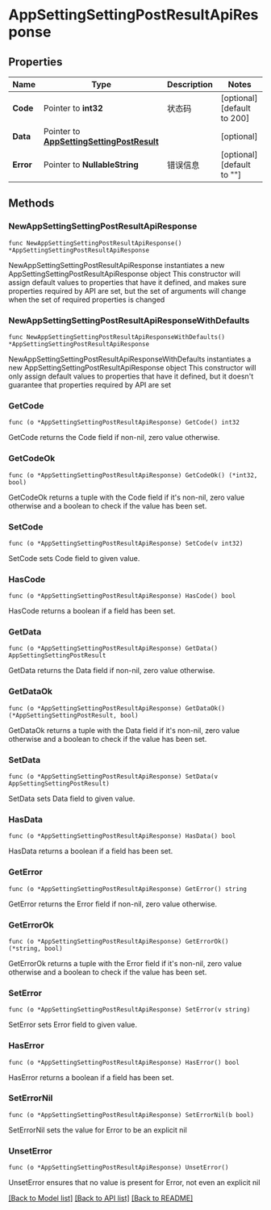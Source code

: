 # AppSettingSettingPostResultApiResponse

## Properties

Name | Type | Description | Notes
------------ | ------------- | ------------- | -------------
**Code** | Pointer to **int32** | 状态码 | [optional] [default to 200]
**Data** | Pointer to [**AppSettingSettingPostResult**](AppSettingSettingPostResult.md) |  | [optional] 
**Error** | Pointer to **NullableString** | 错误信息 | [optional] [default to ""]

## Methods

### NewAppSettingSettingPostResultApiResponse

`func NewAppSettingSettingPostResultApiResponse() *AppSettingSettingPostResultApiResponse`

NewAppSettingSettingPostResultApiResponse instantiates a new AppSettingSettingPostResultApiResponse object
This constructor will assign default values to properties that have it defined,
and makes sure properties required by API are set, but the set of arguments
will change when the set of required properties is changed

### NewAppSettingSettingPostResultApiResponseWithDefaults

`func NewAppSettingSettingPostResultApiResponseWithDefaults() *AppSettingSettingPostResultApiResponse`

NewAppSettingSettingPostResultApiResponseWithDefaults instantiates a new AppSettingSettingPostResultApiResponse object
This constructor will only assign default values to properties that have it defined,
but it doesn't guarantee that properties required by API are set

### GetCode

`func (o *AppSettingSettingPostResultApiResponse) GetCode() int32`

GetCode returns the Code field if non-nil, zero value otherwise.

### GetCodeOk

`func (o *AppSettingSettingPostResultApiResponse) GetCodeOk() (*int32, bool)`

GetCodeOk returns a tuple with the Code field if it's non-nil, zero value otherwise
and a boolean to check if the value has been set.

### SetCode

`func (o *AppSettingSettingPostResultApiResponse) SetCode(v int32)`

SetCode sets Code field to given value.

### HasCode

`func (o *AppSettingSettingPostResultApiResponse) HasCode() bool`

HasCode returns a boolean if a field has been set.

### GetData

`func (o *AppSettingSettingPostResultApiResponse) GetData() AppSettingSettingPostResult`

GetData returns the Data field if non-nil, zero value otherwise.

### GetDataOk

`func (o *AppSettingSettingPostResultApiResponse) GetDataOk() (*AppSettingSettingPostResult, bool)`

GetDataOk returns a tuple with the Data field if it's non-nil, zero value otherwise
and a boolean to check if the value has been set.

### SetData

`func (o *AppSettingSettingPostResultApiResponse) SetData(v AppSettingSettingPostResult)`

SetData sets Data field to given value.

### HasData

`func (o *AppSettingSettingPostResultApiResponse) HasData() bool`

HasData returns a boolean if a field has been set.

### GetError

`func (o *AppSettingSettingPostResultApiResponse) GetError() string`

GetError returns the Error field if non-nil, zero value otherwise.

### GetErrorOk

`func (o *AppSettingSettingPostResultApiResponse) GetErrorOk() (*string, bool)`

GetErrorOk returns a tuple with the Error field if it's non-nil, zero value otherwise
and a boolean to check if the value has been set.

### SetError

`func (o *AppSettingSettingPostResultApiResponse) SetError(v string)`

SetError sets Error field to given value.

### HasError

`func (o *AppSettingSettingPostResultApiResponse) HasError() bool`

HasError returns a boolean if a field has been set.

### SetErrorNil

`func (o *AppSettingSettingPostResultApiResponse) SetErrorNil(b bool)`

 SetErrorNil sets the value for Error to be an explicit nil

### UnsetError
`func (o *AppSettingSettingPostResultApiResponse) UnsetError()`

UnsetError ensures that no value is present for Error, not even an explicit nil

[[Back to Model list]](../README.md#documentation-for-models) [[Back to API list]](../README.md#documentation-for-api-endpoints) [[Back to README]](../README.md)


